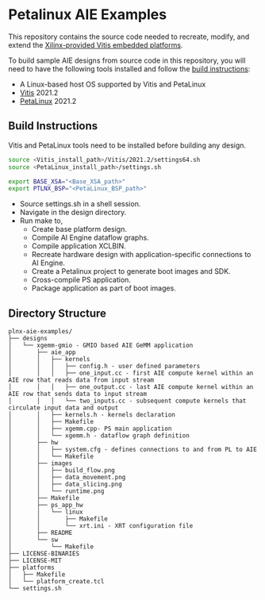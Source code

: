 # Petalinux AIE Examples

This repository contains the source code needed to recreate, modify, and extend the [Xilinx-provided Vitis embedded platforms][1]. 

[1]: https://www.xilinx.com/support/download/index.html/content/xilinx/en/downloadNav/embedded-platforms.html

To build sample AIE designs from source code in this repository, you will need to have the following tools installed and follow the [build instructions](#build-instructions):

- A Linux-based host OS supported by Vitis and PetaLinux
- [Vitis][1] 2021.2
- [PetaLinux][2] 2021.2

[1]: https://www.xilinx.com/support/download/index.html/content/xilinx/en/downloadNav/vitis.html
[2]: https://www.xilinx.com/support/download/index.html/content/xilinx/en/downloadNav/embedded-design-tools.html

## Build Instructions

Vitis and PetaLinux tools need to be installed before building any design.

```bash
source <Vitis_install_path>/Vitis/2021.2/settings64.sh
source <PetaLinux_install_path>/settings.sh

export BASE_XSA="<Base_XSA_path>"
export PTLNX_BSP="<PetaLinux_BSP_path>"
```

- Source settings.sh in a shell session.
- Navigate in the design directory.
- Run make to,
  - Create base platform design.
  - Compile AI Engine dataflow graphs.
  - Compile application XCLBIN.
  - Recreate hardware design with application-specific connections to AI Engine.
  - Create a Petalinux project to generate boot images and SDK.
  - Cross-compile PS application.
  - Package application as part of boot images.
 
## Directory Structure

```
plnx-aie-examples/
├── designs
│   └── xgemm-gmio - GMIO based AIE GeMM application
│       ├── aie_app
│       │   ├── kernels
│       │   │   ├── config.h - user defined parameters
│       │   │   ├── one_input.cc - first AIE compute kernel within an AIE row that reads data from input stream
│       │   │   ├── one_output.cc - last AIE compute kernel within an AIE row that sends data to input stream
│       │   │   └── two_inputs.cc - subsequent compute kernels that circulate input data and output
│       │   ├── kernels.h - kernels declaration
│       │   ├── Makefile
│       │   ├── xgemm.cpp- PS main application
│       │   └── xgemm.h - dataflow graph definition
│       ├── hw
│       │   ├── system.cfg - defines connections to and from PL to AIE
│       │   └── Makefile
│       ├── images
│       │   ├── build_flow.png
│       │   ├── data_movement.png
│       │   ├── data_slicing.png
│       │   └── runtime.png
│       ├── Makefile
│       ├── ps_app_hw
│       │   └── linux
│       │       ├── Makefile
│       │       └── xrt.ini - XRT configuration file
│       ├── README
│       └── sw
│           └── Makefile
├── LICENSE-BINARIES
├── LICENSE-MIT
├── platforms
│   ├── Makefile
│   └── platform_create.tcl
└── settings.sh
```
